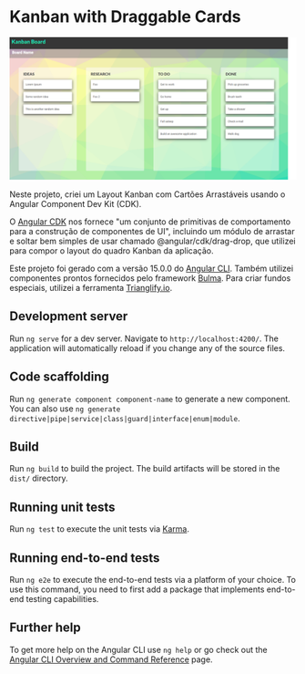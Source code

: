 # Kanban with Draggable Cards

![Application screenshot](./src/assets/screenshot.png)

Neste projeto, criei um Layout Kanban com Cartões Arrastáveis usando o Angular Component Dev Kit (CDK).

O [Angular CDK](https://material.angular.io/cdk/categories) nos fornece "um conjunto de primitivas de comportamento para a construção de componentes de UI", incluindo um módulo de arrastar e soltar bem simples de usar chamado @angular/cdk/drag-drop, que utilizei para compor o layout do quadro Kanban da aplicação. 

Este projeto foi gerado com a versão 15.0.0 do [Angular CLI](https://github.com/angular/angular-cli). Também utilizei componentes prontos fornecidos pelo framework [Bulma](https://bulma.io/). Para criar fundos especiais, utilizei a ferramenta [Trianglify.io](https://trianglify.io/about).

## Development server

Run `ng serve` for a dev server. Navigate to `http://localhost:4200/`. The application will automatically reload if you change any of the source files.

## Code scaffolding

Run `ng generate component component-name` to generate a new component. You can also use `ng generate directive|pipe|service|class|guard|interface|enum|module`.

## Build

Run `ng build` to build the project. The build artifacts will be stored in the `dist/` directory.

## Running unit tests

Run `ng test` to execute the unit tests via [Karma](https://karma-runner.github.io).

## Running end-to-end tests

Run `ng e2e` to execute the end-to-end tests via a platform of your choice. To use this command, you need to first add a package that implements end-to-end testing capabilities.

## Further help

To get more help on the Angular CLI use `ng help` or go check out the [Angular CLI Overview and Command Reference](https://angular.io/cli) page.
